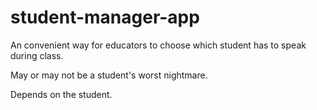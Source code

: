 # student-manager-app

An convenient way for educators to choose which student has to speak during class.

May or may not be a student's worst nightmare.

Depends on the student.
